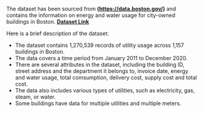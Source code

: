 The dataset has been sourced from **(https://data.boston.gov/)** and contains the information on energy and water usage for city-owned buildings in Boston.
**[Dataset Link](https://data.boston.gov/dataset/city-of-boston-utility-data)** 

Here is a brief description of the dataset:
* The dataset contains 1,270,539 records of utility usage across 1,157 buildings in Boston.
* The data covers a time period from January 2011 to December 2020.
* There are several attributes in the dataset, including the building ID, street address and the department it belongs to, invoice date, energy and water usage, total comsumption, delivery cost, supply cost and total cost.
* The data also includes various types of utilities, such as electricity, gas, steam, or water.
* Some buildings have data for multiple utilities and multiple meters.
